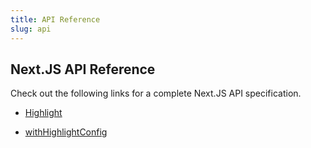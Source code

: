 ```yaml
---
title: API Reference
slug: api
---
```


## Next.JS API Reference

Check out the following links for a complete Next.JS API specification.

*   [Highlight](/api/nextjs/highlight)&#x20;

*   [withHighlightConfig](/api/nextjs/with-highlight-config)&#x20;
